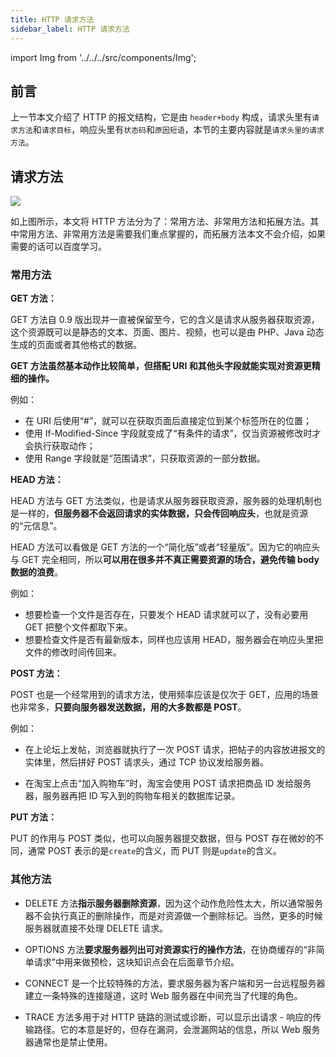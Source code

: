 ```yaml
---
title: HTTP 请求方法
sidebar_label: HTTP 请求方法
---
```


import Img from '../../../src/components/Img';

## 前言

上一节本文介绍了 HTTP 的报文结构，它是由 `header+body` 构成，请求头里有`请求方法`和`请求目标`，响应头里有`状态码`和`原因短语`，本节的主要内容就是`请求头里的请求方法`。

## 请求方法

<Img w="600" legend="图：HTTP请求方法" src="https://cosmos-x.oss-cn-hangzhou.aliyuncs.com/5hN9lB.png" />

如上图所示，本文将 HTTP 方法分为了：常用方法、非常用方法和拓展方法。其中常用方法、非常用方法是需要我们重点掌握的，而拓展方法本文不会介绍，如果需要的话可以百度学习。

### 常用方法

**GET 方法：**

GET 方法自 0.9 版出现并一直被保留至今，它的含义是请求从服务器获取资源，这个资源既可以是静态的文本、页面、图片、视频，也可以是由 PHP、Java 动态生成的页面或者其他格式的数据。

**GET 方法虽然基本动作比较简单，但搭配 URI 和其他头字段就能实现对资源更精细的操作。**

例如：

- 在 URI 后使用“#”，就可以在获取页面后直接定位到某个标签所在的位置；
- 使用 If-Modified-Since 字段就变成了“有条件的请求”，仅当资源被修改时才会执行获取动作；
- 使用 Range 字段就是“范围请求”，只获取资源的一部分数据。

**HEAD 方法：**

HEAD 方法与 GET 方法类似，也是请求从服务器获取资源，服务器的处理机制也是一样的，**但服务器不会返回请求的实体数据，只会传回响应头**，也就是资源的“元信息”。

HEAD 方法可以看做是 GET 方法的一个“简化版”或者“轻量版”。因为它的响应头与 GET 完全相同，所以**可以用在很多并不真正需要资源的场合，避免传输 body 数据的浪费**。

例如：

- 想要检查一个文件是否存在，只要发个 HEAD 请求就可以了，没有必要用 GET 把整个文件都取下来。
- 想要检查文件是否有最新版本，同样也应该用 HEAD，服务器会在响应头里把文件的修改时间传回来。

**POST 方法：**

POST 也是一个经常用到的请求方法，使用频率应该是仅次于 GET，应用的场景也非常多，**只要向服务器发送数据，用的大多数都是 POST**。

例如：

- 在上论坛上发帖，浏览器就执行了一次 POST 请求，把帖子的内容放进报文的实体里，然后拼好 POST 请求头，通过 TCP 协议发给服务器。

- 在淘宝上点击“加入购物车”时，淘宝会使用 POST 请求把商品 ID 发给服务器，服务器再把 ID 写入到的购物车相关的数据库记录。

**PUT 方法：**

PUT 的作用与 POST 类似，也可以向服务器提交数据，但与 POST 存在微妙的不同，通常 POST 表示的是`create`的含义，而 PUT 则是`update`的含义。

### 其他方法

- DELETE 方法**指示服务器删除资源**，因为这个动作危险性太大，所以通常服务器不会执行真正的删除操作，而是对资源做一个删除标记。当然，更多的时候服务器就直接不处理 DELETE 请求。

- OPTIONS 方法**要求服务器列出可对资源实行的操作方法**，在协商缓存的“非简单请求”中用来做预检，这块知识点会在后面章节介绍。

- CONNECT 是一个比较特殊的方法，要求服务器为客户端和另一台远程服务器建立一条特殊的连接隧道，这时 Web 服务器在中间充当了代理的角色。

- TRACE 方法多用于对 HTTP 链路的测试或诊断，可以显示出请求 - 响应的传输路径。它的本意是好的，但存在漏洞，会泄漏网站的信息，所以 Web 服务器通常也是禁止使用。
